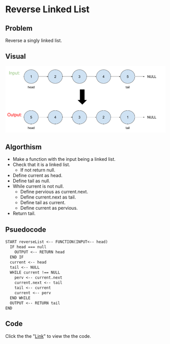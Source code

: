 # Reverse Linked List

## Problem
Reverse a singly linked list.
## Visual
![](reverseLL.png)
## Algorthism
* Make a function with the input being a linked list.
* Check that it is a linked list.
  * If not return null.
* Define current as head.
* Define tail as null.
* While current is not null.
  * Define pervious as current.next.
  * Define current.next as tail.
  * Define tail as current.
  * Define  current as pervious.
* Return tail.
## Psuedocode
```
START reverseList <-- FUNCTION(INPUT<-- head)
  IF head === null
    OUTPUT <-- RETURN head
  END IF
  current <-- head
  tail <-- NULL
  WHILE current !== NULL
    perv <-- current.next
    current.next <-- tail
    tail <-- current
    current <-- perv
  END WHILE
  OUTPUT <-- RETURN tail
END 
```
## Code
Click the the "[Link](reversell.js)" to view the the code.